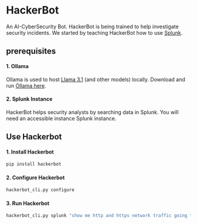 # HackerBot
An AI-CyberSecurity Bot. HackerBot is being trained to help investigate security incidents. We started by teaching HackerBot how to use [Splunk](https://www.splunk.com/).

## prerequisites
#### 1. Ollama
Ollama is used to host [Llama 3.1](https://ai.meta.com/blog/meta-llama-3-1/) (and other models) locally. Download and run [Ollama here](https://ollama.com/).
#### 2. Splunk Instance
HackerBot helps security analysts by searching data in Splunk. You will need an accessible instance Splunk instance.

## Use Hackerbot

#### 1. Install Hackerbot
```bash
pip install hackerbot
```

#### 2. Configure Hackerbot
```bash
hackerbot_cli.py configure
```
#### 3. Run Hackerbot
```bash
hackerbot_cli.py splunk "show me http and https network traffic going to 8.8.8.8"
```
